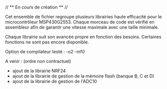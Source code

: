 // ** En cours de création ** //

Cet ensemble de fichier regroupe plusieurs librairies haute efficacité pour le microcontrôleur MSP430G2553.
Chaque morceau de code est vérifié en assembleur afin de garantir une vitesse maximale avec une taille minimale.

Chaque librairie suit son avancée propre en fonction des besoins. Certaines fonctions ne sont pas encore disponible.

Option de compilateur testé : -o2 -mf0

A venir : (ordre non contractuel)
- ajout de la librairie NRF24
- ajout de la librairie de gestion de la mémoire flash (banque B, C et D)
- ajout de la librairie de gestion de l'ADC10
